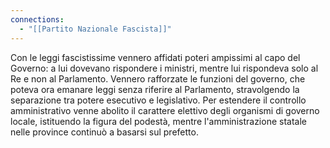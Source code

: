 ```yaml
---
connections:
  - "[[Partito Nazionale Fascista]]"
---
```

Con le leggi fascistissime vennero affidati poteri ampissimi al capo del Governo: a lui dovevano rispondere i ministri, mentre lui rispondeva solo al Re e non al Parlamento. Vennero rafforzate le funzioni del governo, che poteva ora emanare leggi senza riferire al Parlamento, stravolgendo la separazione tra potere esecutivo e legislativo. Per estendere il controllo amministrativo venne abolito il carattere elettivo degli organismi di governo locale, istituendo la figura del podestà, mentre l'amministrazione statale nelle province continuò a basarsi sul prefetto.